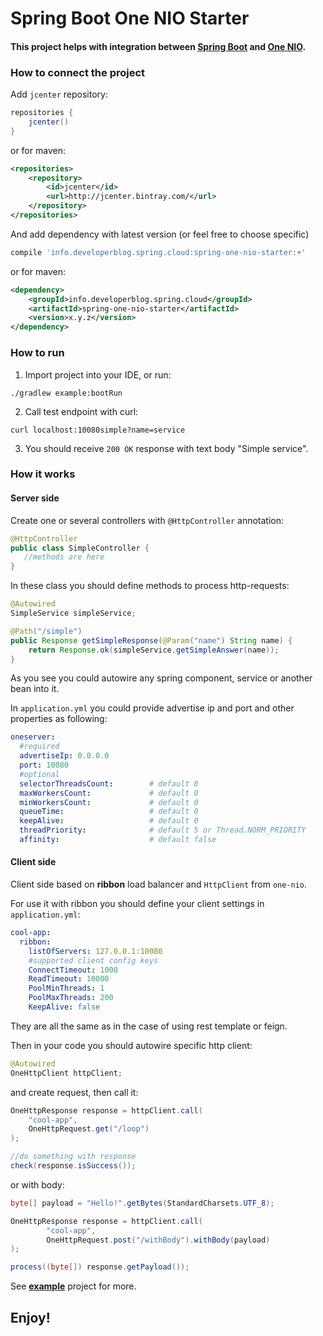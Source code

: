 # Spring Boot One NIO Starter

#### This project helps with integration between [Spring Boot](https://projects.spring.io/spring-boot/) and [One NIO](https://github.com/odnoklassniki/one-nio).

### How to connect the project

Add `jcenter` repository:
```groovy
repositories {
    jcenter()
}
```

or for maven:
```xml
<repositories>
    <repository>
        <id>jcenter</id>
        <url>http://jcenter.bintray.com/</url>
    </repository>
</repositories>
```

And add dependency with latest version (or feel free to choose specific)
```groovy
compile 'info.developerblog.spring.cloud:spring-one-nio-starter:+'
```

or for maven:
```xml
<dependency>
    <groupId>info.developerblog.spring.cloud</groupId>
    <artifactId>spring-one-nio-starter</artifactId>
    <version>x.y.z</version>
</dependency>
```

### How to run

1. Import project into your IDE, or run:

```
./gradlew example:bootRun
```

2. Call test endpoint with curl:

```
curl localhost:10080simple?name=service
```

3. You should receive `200 OK` response with text body "Simple service".

### How it works

#### Server side

Create one or several controllers with `@HttpController` annotation:
```java
@HttpController
public class SimpleController {
   //methods are here
}
```

In these class you should define methods to process http-requests:
```java
@Autowired
SimpleService simpleService;

@Path("/simple")
public Response getSimpleResponse(@Param("name") String name) {
    return Response.ok(simpleService.getSimpleAnswer(name));
}
```

As you see you could autowire any spring component, service or another bean into it.

In `application.yml` you could provide advertise ip and port and other properties as following:
```yaml
oneserver:
  #required
  advertiseIp: 0.0.0.0
  port: 10080
  #optional
  selectorThreadsCount:        # default 0
  maxWorkersCount:             # default 0
  minWorkersCount:             # default 0
  queueTime:                   # default 0 
  keepAlive:                   # default 0
  threadPriority:              # default 5 or Thread.NORM_PRIORITY
  affinity:                    # default false
```

#### Client side

Client side based on **ribbon** load balancer and `HttpClient` from `one-nio`.

For use it with ribbon you should define your client settings in `application.yml`:
```yaml
cool-app:
  ribbon:
    listOfServers: 127.0.0.1:10080
    #supported client config keys
    ConnectTimeout: 1000
    ReadTimeout: 10000
    PoolMinThreads: 1
    PoolMaxThreads: 200
    KeepAlive: false
```

They are all the same as in the case of using rest template or feign.

Then in your code you should autowire specific http client:
```java
@Autowired
OneHttpClient httpClient;
```

and create request, then call it:
```java
OneHttpResponse response = httpClient.call(
	"cool-app",
	OneHttpRequest.get("/loop")
);

//do something with response
check(response.isSuccess());
```

or with body:
```java
byte[] payload = "Hello!".getBytes(StandardCharsets.UTF_8);

OneHttpResponse response = httpClient.call(
        "cool-app",
        OneHttpRequest.post("/withBody").withBody(payload)
);

process((byte[]) response.getPayload());
```

See **[example](https://github.com/aatarasoff/spring-one-nio/tree/master/example)** project for more.

## Enjoy!
